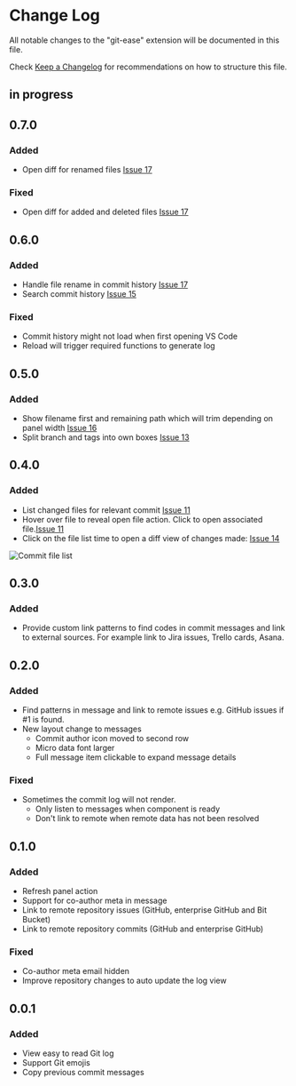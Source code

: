# Change Log

All notable changes to the "git-ease" extension will be documented in this file.

Check [Keep a Changelog](http://keepachangelog.com/) for recommendations on how to structure this file.

## in progress

## 0.7.0

### Added

- Open diff for renamed files [Issue 17](https://github.com/rkotze/git-ease/issues/17)
  
### Fixed

- Open diff for added and deleted files [Issue 17](https://github.com/rkotze/git-ease/issues/17)

## 0.6.0

### Added

- Handle file rename in commit history [Issue 17](https://github.com/rkotze/git-ease/issues/17)
- Search commit history [Issue 15](https://github.com/rkotze/git-ease/issues/15)

### Fixed

- Commit history might not load when first opening VS Code
- Reload will trigger required functions to generate log

## 0.5.0

### Added

- Show filename first and remaining path which will trim depending on panel width [Issue 16](https://github.com/rkotze/git-ease/issues/16)
- Split branch and tags into own boxes [Issue 13](https://github.com/rkotze/git-ease/issues/13)

## 0.4.0

### Added

- List changed files for relevant commit [Issue 11](https://github.com/rkotze/git-ease/issues/11)
- Hover over file to reveal open file action. Click to open associated file.[Issue 11](https://github.com/rkotze/git-ease/issues/11)
- Click on the file list time to open a diff view of changes made: [Issue 14](https://github.com/rkotze/git-ease/issues/14)

![Commit file list](https://user-images.githubusercontent.com/10452163/114325307-447cee00-9b27-11eb-9a5c-9af020a75e35.png)

## 0.3.0

### Added

- Provide custom link patterns to find codes in commit messages and link to external sources. For example link to Jira issues, Trello cards, Asana.

## 0.2.0

### Added

- Find patterns in message and link to remote issues e.g. GitHub issues if #1 is found.
- New layout change to messages
  - Commit author icon moved to second row
  - Micro data font larger
  - Full message item clickable to expand message details
### Fixed

- Sometimes the commit log will not render.
  - Only listen to messages when component is ready
  - Don't link to remote when remote data has not been resolved

## 0.1.0

### Added

- Refresh panel action
- Support for co-author meta in message
- Link to remote repository issues (GitHub, enterprise GitHub and Bit Bucket)
- Link to remote repository commits (GitHub and enterprise GitHub)

### Fixed

- Co-author meta email hidden
- Improve repository changes to auto update the log view

## 0.0.1

### Added

- View easy to read Git log
- Support Git emojis
- Copy previous commit messages 